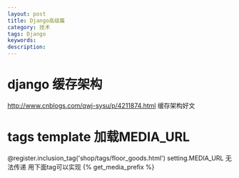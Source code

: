 ```yaml
---
layout: post
title: Django高级篇
category: 技术
tags: Django
keywords: 
description: 
---
```


# django 缓存架构
http://www.cnblogs.com/qwj-sysu/p/4211874.html  缓存架构好文

# tags template 加载MEDIA_URL
@register.inclusion_tag('shop/tags/floor_goods.html')
setting.MEDIA_URL 无法传递
用下面tag可以实现
{% get_media_prefix %}
